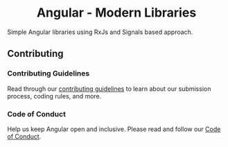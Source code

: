 <h1 align="center">Angular - Modern Libraries</h1>

Simple Angular libraries using RxJs and Signals based approach.

## Contributing

### Contributing Guidelines

Read through our [contributing guidelines](./CONTRIBUTING.md) to learn about our submission process, coding rules, and more.

### Code of Conduct

Help us keep Angular open and inclusive. Please read and follow our [Code of Conduct](./CODE_OF_CONDUCT.md).

